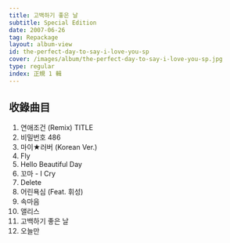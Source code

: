 ```yaml
---
title: 고백하기 좋은 날
subtitle: Special Edition
date: 2007-06-26
tag: Repackage
layout: album-view
id: the-perfect-day-to-say-i-love-you-sp
cover: /images/album/the-perfect-day-to-say-i-love-you-sp.jpg
type: regular
index: 正規 1 輯
---
```


## 收錄曲目

1. 연애조건 (Remix) <span class="badge">TITLE</span>
2. 비밀번호 486
3. 마이★러버 (Korean Ver.)
4. Fly
5. Hello Beautiful Day
6. 꼬마 - I Cry
7. Delete
8. 어린욕심 (Feat. 휘성)
9. 속마음
10. 앨리스
11. 고백하기 좋은 날
12. 오늘만